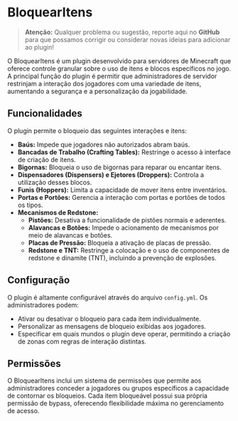 # BloquearItens

> **Atenção:** Qualquer problema ou sugestão, reporte aqui no **GitHub** para que possamos corrigir ou considerar novas ideias para adicionar ao plugin!

O BloquearItens é um plugin desenvolvido para servidores de Minecraft que oferece controle granular sobre o uso de itens e blocos específicos no jogo. A principal função do plugin é permitir que administradores de servidor restrinjam a interação dos jogadores com uma variedade de itens, aumentando a segurança e a personalização da jogabilidade.

## Funcionalidades

O plugin permite o bloqueio das seguintes interações e itens:

* **Baús:** Impede que jogadores não autorizados abram baús.
* **Bancadas de Trabalho (Crafting Tables):** Restringe o acesso à interface de criação de itens.
* **Bigornas:** Bloqueia o uso de bigornas para reparar ou encantar itens.
* **Dispensadores (Dispensers) e Ejetores (Droppers):** Controla a utilização desses blocos.
* **Funis (Hoppers):** Limita a capacidade de mover itens entre inventários.
* **Portas e Portões:** Gerencia a interação com portas e portões de todos os tipos.
* **Mecanismos de Redstone:**
    * **Pistões:** Desativa a funcionalidade de pistões normais e aderentes.
    * **Alavancas e Botões:** Impede o acionamento de mecanismos por meio de alavancas e botões.
    * **Placas de Pressão:** Bloqueia a ativação de placas de pressão.
    * **Redstone e TNT:** Restringe a colocação e o uso de componentes de redstone e dinamite (TNT), incluindo a prevenção de explosões.

## Configuração

O plugin é altamente configurável através do arquivo `config.yml`. Os administradores podem:

* Ativar ou desativar o bloqueio para cada item individualmente.
* Personalizar as mensagens de bloqueio exibidas aos jogadores.
* Especificar em quais mundos o plugin deve operar, permitindo a criação de zonas com regras de interação distintas.

## Permissões

O BloquearItens inclui um sistema de permissões que permite aos administradores conceder a jogadores ou grupos específicos a capacidade de contornar os bloqueios. Cada item bloqueável possui sua própria permissão de bypass, oferecendo flexibilidade máxima no gerenciamento de acesso.
